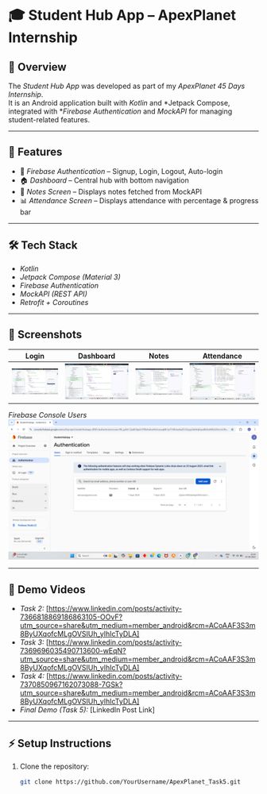 # 🎓 Student Hub App – ApexPlanet Internship  

## 📌 Overview  
The *Student Hub App* was developed as part of my *ApexPlanet 45 Days Internship*.  
It is an Android application built with *Kotlin* and *Jetpack Compose, integrated with **Firebase Authentication* and *MockAPI* for managing student-related features.  

---

## 🚀 Features  
- 🔑 *Firebase Authentication* – Signup, Login, Logout, Auto-login  
- 🏠 *Dashboard* – Central hub with bottom navigation  
- 📘 *Notes Screen* – Displays notes fetched from MockAPI  
- 📊 *Attendance Screen* – Displays attendance with percentage & progress bar  

---

## 🛠 Tech Stack  
- *Kotlin*  
- *Jetpack Compose (Material 3)*  
- *Firebase Authentication*  
- *MockAPI (REST API)*  
- *Retrofit + Coroutines*  

---

## 📸 Screenshots  

| Login | Dashboard | Notes | Attendance |
|-------|-----------|-------|------------|
| ![Login](https://github.com/Juluru-Madhuri/ApexPlanet_Task5/blob/main/task5_login.png) | ![Dashboard](https://github.com/Juluru-Madhuri/ApexPlanet_Task5/blob/main/task5_dashboard.png) | ![Notes](https://github.com/Juluru-Madhuri/ApexPlanet_Task5/blob/main/task5_notes.png) | ![Attendance](https://github.com/Juluru-Madhuri/ApexPlanet_Task5/blob/main/task5_attendance.png) |

*Firebase Console Users*  
![Firebase Users](https://github.com/Juluru-Madhuri/ApexPlanet_Task5/blob/main/task5_firebase.png)  

---

## 🎥 Demo Videos  

- *Task 2:* [https://www.linkedin.com/posts/activity-7366818869186863105-OOvF?utm_source=share&utm_medium=member_android&rcm=ACoAAF3S3m8ByUXqofcMLgOVSIUh_ylhIcTyDLA]  
- *Task 3:* [https://www.linkedin.com/posts/activity-7369696035490713600-wEqN?utm_source=share&utm_medium=member_android&rcm=ACoAAF3S3m8ByUXqofcMLgOVSIUh_ylhIcTyDLA]  
- *Task 4:* [https://www.linkedin.com/posts/activity-7370850967162073088-7GSk?utm_source=share&utm_medium=member_android&rcm=ACoAAF3S3m8ByUXqofcMLgOVSIUh_ylhIcTyDLA]  
- *Final Demo (Task 5):* [LinkedIn Post Link]  

---

## ⚡ Setup Instructions  

1. Clone the repository:  
   ```bash
   git clone https://github.com/YourUsername/ApexPlanet_Task5.git
